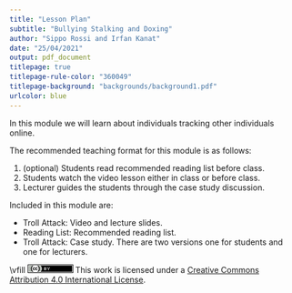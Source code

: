 ```yaml
---
title: "Lesson Plan"
subtitle: "Bullying Stalking and Doxing"
author: "Sippo Rossi and Irfan Kanat"
date: "25/04/2021"
output: pdf_document
titlepage: true
titlepage-rule-color: "360049"
titlepage-background: "backgrounds/background1.pdf"
urlcolor: blue
---
```


In this module we will learn about individuals tracking other individuals online.

The recommended teaching format for this module is as follows:

1. (optional) Students read recommended reading list before class.
2. Students watch the video lesson either in class or before class.
3. Lecturer guides the students through the case study discussion.


Included in this module are:

+ Troll Attack: Video and lecture slides.
+ Reading List: Recommended reading list.
+ Troll Attack: Case study. There are two versions one for students and one for lecturers.

\vfill
![CC4](CC4.png) This work is licensed under a [Creative Commons Attribution 4.0 International License](http://creativecommons.org/licenses/by/4.0/).

